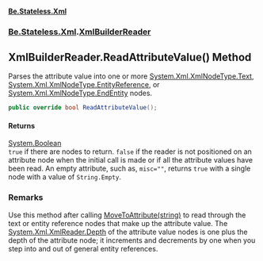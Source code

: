#### [Be.Stateless.Xml](README.md 'README')
### [Be.Stateless.Xml](Be.Stateless.Xml.md 'Be.Stateless.Xml').[XmlBuilderReader](XmlBuilderReader.md 'Be.Stateless.Xml.XmlBuilderReader')

## XmlBuilderReader.ReadAttributeValue() Method

Parses the attribute value into one or more [System.Xml.XmlNodeType.Text](https://docs.microsoft.com/en-us/dotnet/api/System.Xml.XmlNodeType.Text 'System.Xml.XmlNodeType.Text'), [System.Xml.XmlNodeType.EntityReference](https://docs.microsoft.com/en-us/dotnet/api/System.Xml.XmlNodeType.EntityReference 'System.Xml.XmlNodeType.EntityReference'), or [System.Xml.XmlNodeType.EndEntity](https://docs.microsoft.com/en-us/dotnet/api/System.Xml.XmlNodeType.EndEntity 'System.Xml.XmlNodeType.EndEntity') nodes.

```csharp
public override bool ReadAttributeValue();
```

#### Returns
[System.Boolean](https://docs.microsoft.com/en-us/dotnet/api/System.Boolean 'System.Boolean')  
`true` if there are nodes to return. `false` if the reader is not positioned on an attribute node when the
            initial call is made or if all the attribute values have been read. An empty attribute, such as,
            `misc=""`, returns `true`
            with a single node with a value of `String.Empty`.

### Remarks
Use this method after calling [MoveToAttribute(string)](XmlBuilderReader.MoveToAttribute(string).md 'Be.Stateless.Xml.XmlBuilderReader.MoveToAttribute(string)') to read through the text or entity reference
nodes that make up the attribute value. The [System.Xml.XmlReader.Depth](https://docs.microsoft.com/en-us/dotnet/api/System.Xml.XmlReader.Depth 'System.Xml.XmlReader.Depth') of the attribute value nodes is one plus
the depth of the attribute node; it increments and decrements by one when you step into and out of general entity
references.